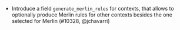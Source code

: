 - Introduce a field `generate_merlin_rules` for contexts, that allows to
  optionally produce Merlin rules for other contexts besides the one selected
  for Merlin (#10328, @jchavarri)
